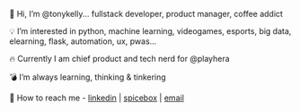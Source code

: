 👋  Hi, I’m @tonykelly... fullstack developer, product manager, coffee addict


:bulb: I’m interested in python, machine learning, videogames, esports, big data, elearning, flask, automation, ux, pwas...


:fire:  Currently I am chief product and tech nerd for @playhera


:bomb:  I’m always learning, thinking & tinkering


:crystal_ball:  How to reach me - [linkedin](https://www.linkedin.com/in/tonykelly/) | [spicebox](https://www.spicebox.io) | [email](mailto:tony@spicebox.io?subject=GitHub)

<!---
tonykelly/tonykelly is a ✨ special ✨ repository because its `README.md` (this file) appears on your GitHub profile.
You can click the Preview link to take a look at your changes.
--->
